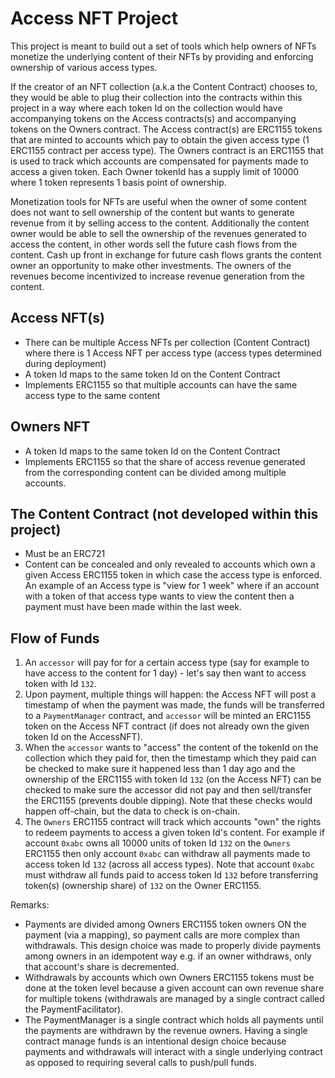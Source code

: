 # Access NFT Project

This project is meant to build out a set of tools which help owners of NFTs
monetize the underlying content of their NFTs by providing and enforcing ownership 
of various access types.

If the creator of an NFT collection (a.k.a the Content Contract) chooses to, they would be able to plug their collection into the contracts within this project in a way where each token Id on the collection would have accompanying tokens on the Access contracts(s) and accompanying tokens on the Owners contract. The Access contract(s) are ERC1155 tokens that are minted to accounts which pay to obtain the given access type (1 ERC1155 contract per access type). The Owners contract is an ERC1155 that is used to track which accounts are compensated for payments made to access a given token. Each Owner tokenId has a supply limit of 10000 where 1 token represents 1 basis point of ownership.

Monetization tools for NFTs are useful when the owner of some content does not want to sell ownership of the content but wants to generate revenue from it by selling access to the content. Additionally the content owner would be able to sell the ownership of the revenues generated to access the content, in other words sell the future cash flows from the content. Cash up front in exchange for future cash flows grants the content owner an opportunity to make other investments. The owners of the revenues become incentivized to increase revenue generation from the content.

## Access NFT(s)
- There can be multiple Access NFTs per collection (Content Contract) where there is 1 Access NFT per access type (access types determined during deployment)
- A token Id maps to the same token Id on the Content Contract
- Implements ERC1155 so that multiple accounts can have the same access type to the same content

## Owners NFT
- A token Id maps to the same token Id on the Content Contract
- Implements ERC1155 so that the share of access revenue generated from the corresponding content can be divided among multiple accounts.

## The Content Contract (not developed within this project)
- Must be an ERC721
- Content can be concealed and only revealed to accounts which own a given Access ERC1155 token in which case the access type is enforced. An example of an Access type is "view for 1 week" where if an account with a token of that access type wants to view the content then a payment must have been made within the last week.

## Flow of Funds
1. An `accessor` will pay for for a certain access type (say for example to have access to the content for 1 day) - let's say then want to access token with Id `132`.
2. Upon payment, multiple things will happen: the Access NFT will post a timestamp of when the payment was made, the funds will be transferred to a `PaymentManager` contract, and `accessor` will be minted an ERC1155 token on the Access NFT contract (if does not already own the given token Id on the AccessNFT).
3. When the `accessor` wants to "access" the content of the tokenId on the collection which they paid for, then the timestamp which they paid can be checked to make sure it happened less than 1 day ago and the ownership of the ERC1155 with token Id `132` (on the Access NFT) can be checked to make sure the accessor did not pay and then sell/transfer the ERC1155 (prevents double dipping). Note that these checks would happen off-chain, but the data to check is on-chain.
4. The `Owners` ERC1155 contract will track which accounts "own" the rights to redeem payments to access a given token Id's content. For example if account `0xabc` owns all 10000 units of token Id `132` on the `Owners` ERC1155 then only account `0xabc` can withdraw all payments made to access token Id `132` (across all access types). Note that account `0xabc` must withdraw all funds paid to access token Id `132` before transferring token(s) (ownership share) of `132` on the Owner ERC1155.

Remarks:
- Payments are divided among Owners ERC1155 token owners ON the payment (via a mapping), so payment calls are more complex than withdrawals. This design choice was made to properly divide payments among owners in an idempotent way e.g. if an owner withdraws, only that account's share is decremented.
- Withdrawals by accounts which own Owners ERC1155 tokens must be done at the token level because a given account can own revenue share for multiple tokens (withdrawals are managed by a single contract called the PaymentFacilitator).
- The PaymentManager is a single contract which holds all payments until the payments are withdrawn by the revenue owners. Having a single contract manage funds is an intentional design choice because payments and withdrawals will interact with a single underlying contract as opposed to requiring several calls to push/pull funds.
